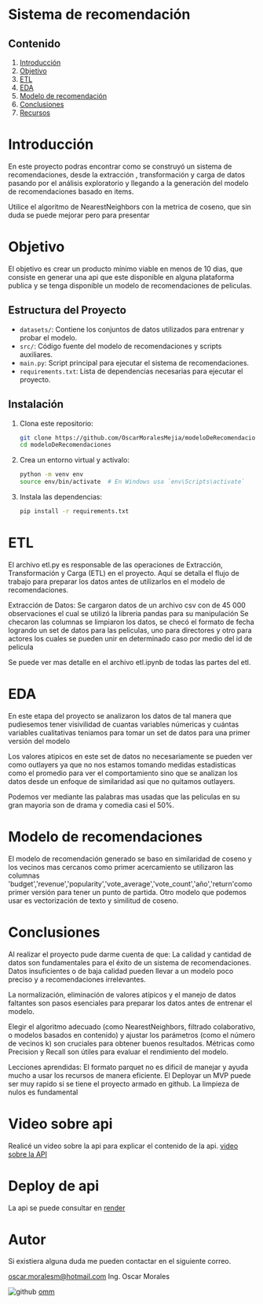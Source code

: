 # Sistema de recomendación

## Contenido
1. [Introducción](#introducción)
2. [Objetivo](#objetivo)
3. [ETL](#etl)
4. [EDA](#eda)
5. [Modelo de recomendación](#modelo-de-recomendaciones)
6. [Conclusiones](#conclusiones)
7. [Recursos](#video-sobre-api)






# Introducción
En este proyecto podras encontrar como se construyó un sistema de recomendaciones, desde la extracción , transformación y carga de datos pasando por el análisis exploratorio y llegando a la generación del modelo de recomendaciones basado en items.

Utilice el algoritmo de NearestNeighbors con la metrica de coseno, que sin duda se puede mejorar pero para presentar 


# Objetivo
El objetivo es crear un producto mínimo viable en menos de 10 dias, que consiste en generar una api que este disponible en alguna plataforma publica y se tenga disponible un modelo de recomendaciones de peliculas.

## Estructura del Proyecto

- `datasets/`: Contiene los conjuntos de datos utilizados para entrenar y probar el modelo.
- `src/`: Código fuente del modelo de recomendaciones y scripts auxiliares.
- `main.py`: Script principal para ejecutar el sistema de recomendaciones.
- `requirements.txt`: Lista de dependencias necesarias para ejecutar el proyecto.

## Instalación

1. Clona este repositorio:
    ```bash
    git clone https://github.com/OscarMoralesMejia/modeloDeRecomendaciones.git
    cd modeloDeRecomendaciones
    ```

2. Crea un entorno virtual y actívalo:
    ```bash
    python -m venv env
    source env/bin/activate  # En Windows usa `env\Scripts\activate`
    ```

3. Instala las dependencias:
    ```bash
    pip install -r requirements.txt
    ```


# ETL
El archivo etl.py es responsable de las operaciones de Extracción, Transformación y Carga (ETL) en el proyecto. Aquí se detalla el flujo de trabajo para preparar los datos antes de utilizarlos en el modelo de recomendaciones.

Extracción de Datos:
Se cargaron datos de un archivo csv con de 45 000 observaciones el cual se utilizó la libreria pandas para su manipulación
Se checaron las columnas se limpiaron los datos, se checó el formato de fecha logrando un set de datos para las peliculas, uno para directores y otro para actores los cuales se pueden unir en determinado caso por medio del id de pelicula

Se puede ver mas detalle en el archivo etl.ipynb de todas las partes del etl.

# EDA
En este etapa del proyecto se analizaron los datos de tal manera que pudiesemos tener visivilidad de cuantas variables númericas y cuántas variables cualitativas teniamos para tomar un set de datos para una primer versión del modelo

Los valores atipicos en este set de datos no necesariamente se pueden ver como outlayers ya que no nos estamos tomando medidas estadisticas como el promedio para ver el comportamiento sino que se analizan los datos desde un enfoque de similaridad asi que no quitamos outlayers.

Podemos ver mediante las palabras mas usadas que las peliculas en su gran mayoria son de drama y comedia casi el 50%.


# Modelo de recomendaciones
El modelo de recomendación generado se baso en similaridad de coseno y los vecinos mas cercanos como primer acercamiento se utilizaron las columnas 'budget','revenue','popularity','vote_average','vote_count','año','return'como primer versión para tener un punto de partida. Otro modelo que podemos usar es vectorización de texto y similitud de coseno.


# Conclusiones
Al realizar el proyecto pude darme cuenta de que:
La calidad y cantidad de datos son fundamentales para el éxito de un sistema de recomendaciones. Datos insuficientes o de baja calidad pueden llevar a un modelo poco preciso y a recomendaciones irrelevantes.

La normalización, eliminación de valores atípicos y el manejo de datos faltantes son pasos esenciales para preparar los datos antes de entrenar el modelo.

Elegir el algoritmo adecuado (como NearestNeighbors, filtrado colaborativo, o modelos basados en contenido) y ajustar los parámetros (como el número de vecinos k) son cruciales para obtener buenos resultados.
Métricas como Precision y Recall son útiles para evaluar el rendimiento del modelo.

Lecciones aprendidas: 
El formato parquet no es dificil de manejar y ayuda mucho a usar los recursos de manera eficiente.
El Deployar un MVP puede ser muy rapido si se tiene el proyecto armado en github.
La limpieza de nulos es fundamental

# Video sobre api
Realicé un video sobre la api para explicar el contenido de la api.
[video sobre la API](https://youtu.be/4jUjCi9f2qc)

# Deploy de api
La api se puede consultar en [render](https://modelo-de-recomendaciones-tizj.onrender.com/docs)

# Autor
Si existiera alguna duda me pueden contactar en el siguiente correo.

oscar.moralesm@hotmail.com
Ing. Oscar Morales 

![github](img/gh-ico.ico)
[omm](https://github.com/OscarMoralesMejia)

